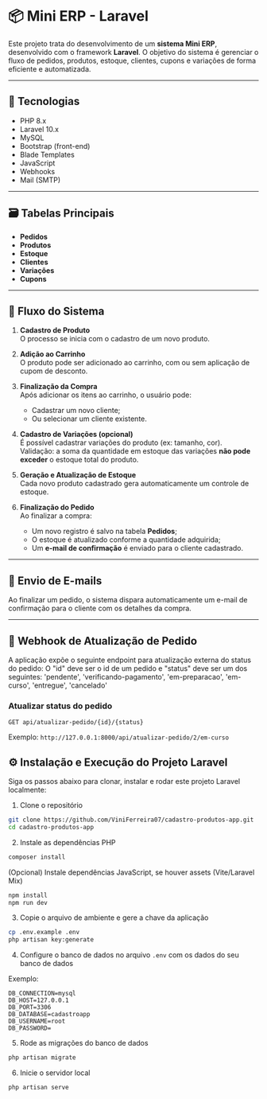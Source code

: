 # 📦 Mini ERP - Laravel

Este projeto trata do desenvolvimento de um **sistema Mini ERP**, desenvolvido com o framework **Laravel**. O objetivo do sistema é gerenciar o fluxo de pedidos, produtos, estoque, clientes, cupons e variações de forma eficiente e automatizada.

---

## 🚀 Tecnologias

- PHP 8.x
- Laravel 10.x
- MySQL
- Bootstrap (front-end)
- Blade Templates
- JavaScript
- Webhooks
- Mail (SMTP)

---

## 🗃️ Tabelas Principais

- **Pedidos**
- **Produtos**
- **Estoque**
- **Clientes**
- **Variações**
- **Cupons**

---

## 🔄 Fluxo do Sistema

1. **Cadastro de Produto**  
   O processo se inicia com o cadastro de um novo produto.

2. **Adição ao Carrinho**  
   O produto pode ser adicionado ao carrinho, com ou sem aplicação de cupom de desconto.

3. **Finalização da Compra**  
   Após adicionar os itens ao carrinho, o usuário pode:
   - Cadastrar um novo cliente;
   - Ou selecionar um cliente existente.

4. **Cadastro de Variações (opcional)**  
   É possível cadastrar variações do produto (ex: tamanho, cor).  
   Validação: a soma da quantidade em estoque das variações **não pode exceder** o estoque total do produto.

5. **Geração e Atualização de Estoque**  
   Cada novo produto cadastrado gera automaticamente um controle de estoque.

6. **Finalização do Pedido**  
   Ao finalizar a compra:
   - Um novo registro é salvo na tabela **Pedidos**;
   - O estoque é atualizado conforme a quantidade adquirida;
   - Um **e-mail de confirmação** é enviado para o cliente cadastrado.

---

## 📧 Envio de E-mails

Ao finalizar um pedido, o sistema dispara automaticamente um e-mail de confirmação para o cliente com os detalhes da compra.

---

## 📡 Webhook de Atualização de Pedido

A aplicação expõe o seguinte endpoint para atualização externa do status do pedido:
O "id" deve ser o id de um pedido e "status" deve ser um dos seguintes:
'pendente', 'verificando-pagamento', 'em-preparacao', 'em-curso', 'entregue', 'cancelado'

### Atualizar status do pedido

`GET api/atualizar-pedido/{id}/{status}`

Exemplo: `http://127.0.0.1:8000/api/atualizar-pedido/2/em-curso`

## ⚙️ Instalação e Execução do Projeto Laravel

Siga os passos abaixo para clonar, instalar e rodar este projeto Laravel localmente:

1. Clone o repositório

```bash
git clone https://github.com/ViniFerreira07/cadastro-produtos-app.git
cd cadastro-produtos-app
```

2. Instale as dependências PHP

```bash
composer install
```

(Opcional) Instale dependências JavaScript, se houver assets (Vite/Laravel Mix)

```bash
npm install
npm run dev
```

3. Copie o arquivo de ambiente e gere a chave da aplicação

```bash
cp .env.example .env
php artisan key:generate
```

4. Configure o banco de dados no arquivo `.env` com os dados do seu banco de dados

Exemplo:

```env
DB_CONNECTION=mysql
DB_HOST=127.0.0.1
DB_PORT=3306
DB_DATABASE=cadastroapp
DB_USERNAME=root
DB_PASSWORD=
```

5. Rode as migrações do banco de dados

```bash
php artisan migrate
```

6. Inicie o servidor local

```bash
php artisan serve
```

